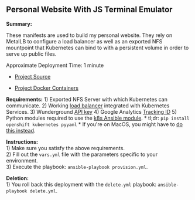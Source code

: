 ## Personal Website With JS Terminal Emulator

**Summary:**

These manifests are used to build my personal website. They rely on MetalLB to configure a load balancer as well as an exported NFS mountpoint that Kubernetes can bind to with a persistent volume in order to serve up public files. 

Approximate Deployment Time: 1 minute

* [Project Source](https://github.com/zimmertr/Personal-Website-With-JS-Terminal-Emulator)

* [Project Docker Containers](https://github.com/zimmertr/Personal-Website-With-JS-Terminal-Emulator/tree/master/Docker)

**Requirements:**
    1) Exported NFS Server with which Kubernetes can communicate.
    2) Working [load balancer](https://metallb.universe.tf/) integrated with Kubernetes Services.
    3) Wunderground [API key](https://www.wunderground.com/weather/api/)
    4) Google Analytics [Tracking ID](https://developers.google.com/analytics/devguides/collection/analyticsjs/)
    5) Python modules required to use the [k8s Ansible module](https://docs.ansible.com/ansible/latest/modules/k8s_module.html).
        * tl;dr: `pip install openshift kubernetes pyyaml`
        * If you're on MacOS, you might have to [do this instead](https://github.com/ansible/ansible/issues/43637#issuecomment-443495763).

**Instructions:**  
    1) Make sure you satisfy the above requirements.   
    2) Fill out the `vars.yml` file with the parameters specific to your environment.  
    3) Execute the playbook: `ansible-playbook provision.yml`.  

**Deletion:**  
    1) You roll back this deployment with the `delete.yml` playbook: `ansible-playbook delete.yml`.
